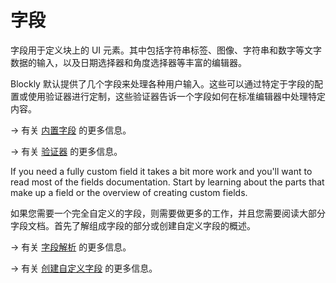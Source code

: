 <!--
 * @Date: 2021-04-07 14:21:00
 * @LastEditors: tortorse
 * @LastEditTime: 2021-10-20 17:04:47
 * @FilePath: \blockly-document-chinese\docs\guides\create-custom-blocks\fields\overview.md
-->
# 字段 

字段用于定义块上的 UI 元素。其中包括字符串标签、图像、字符串和数字等文字数据的输入，以及日期选择器和角度选择器等丰富的编辑器。

Blockly 默认提供了几个字段来处理各种用户输入。这些可以通过特定于字段的配置或使用验证器进行定制，这些验证器告诉一个字段如何在标准编辑器中处理特定内容。

→ 有关 [内置字段](/guides/create-custom-blocks/fields/built-in-fields/overview) 的更多信息。

→ 有关 [验证器](/guides/create-custom-blocks/fields/validators) 的更多信息。

If you need a fully custom field it takes a bit more work and you'll want to read most of the fields documentation. Start by learning about the parts that make up a field or the overview of creating custom fields.

如果您需要一个完全自定义的字段，则需要做更多的工作，并且您需要阅读大部分字段文档。首先了解组成字段的部分或创建自定义字段的概述。

→ 有关 [字段解析](/guides/create-custom-blocks/fields/anatomy-of-a-field) 的更多信息。

→ 有关 [创建自定义字段](/guides/create-custom-blocks/fields/customizing-fields/overview) 的更多信息。